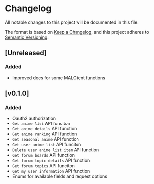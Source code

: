 # Changelog

All notable changes to this project will be documented in this file.

The format is based on [Keep a Changelog](https://keepachangelog.com/en/1.0.0/),
and this project adheres to [Semantic Versioning](https://semver.org/spec/v2.0.0.html).

## [Unreleased]
### Added 
- Improved docs for some MALClient functions

## [v0.1.0]
### Added
- Oauth2 authorization 
- `Get anime list` API funciton
- `Get anime details` API function
- `Get anime ranking` API function
- `Get seasonal anime` API function
- `Get user anime list` API funciton
- `Delete user anime list item` API function
- `Get forum boards` API function
- `Get forum topic details` API function
- `Get forum topics` API funciton
- `Get my user information` API function
- Enums for available fields and request options

